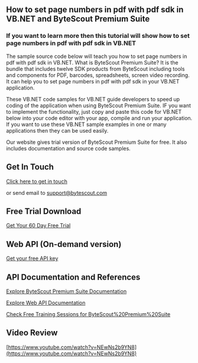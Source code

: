 ## How to set page numbers in pdf with pdf sdk in VB.NET and ByteScout Premium Suite

### If you want to learn more then this tutorial will show how to set page numbers in pdf with pdf sdk in VB.NET

The sample source code below will teach you how to set page numbers in pdf with pdf sdk in VB.NET. What is ByteScout Premium Suite? It is the bundle that includes twelve SDK products from ByteScout including tools and components for PDF, barcodes, spreadsheets, screen video recording. It can help you to set page numbers in pdf with pdf sdk in your VB.NET application.

 These VB.NET code samples for VB.NET guide developers to speed up coding of the application when using ByteScout Premium Suite. IF you want to implement the functionality, just copy and paste this code for VB.NET below into your code editor with your app, compile and run your application. If you want to use these VB.NET sample examples in one or many applications then they can be used easily.

Our website gives trial version of ByteScout Premium Suite for free. It also includes documentation and source code samples.

## Get In Touch

[Click here to get in touch](https://bytescout.zendesk.com/hc/en-us/requests/new?subject=ByteScout%20Premium%20Suite%20Question)

or send email to [support@bytescout.com](mailto:support@bytescout.com?subject=ByteScout%20Premium%20Suite%20Question) 

## Free Trial Download

[Get Your 60 Day Free Trial](https://bytescout.com/download/web-installer?utm_source=github-readme)

## Web API (On-demand version)

[Get your free API key](https://pdf.co/documentation/api?utm_source=github-readme)

## API Documentation and References

[Explore ByteScout Premium Suite Documentation](https://bytescout.com/documentation/index.html?utm_source=github-readme)

[Explore Web API Documentation](https://pdf.co/documentation/api?utm_source=github-readme)

[Check Free Training Sessions for ByteScout%20Premium%20Suite](https://academy.bytescout.com/)

## Video Review

[https://www.youtube.com/watch?v=NEwNs2b9YN8](https://www.youtube.com/watch?v=NEwNs2b9YN8)